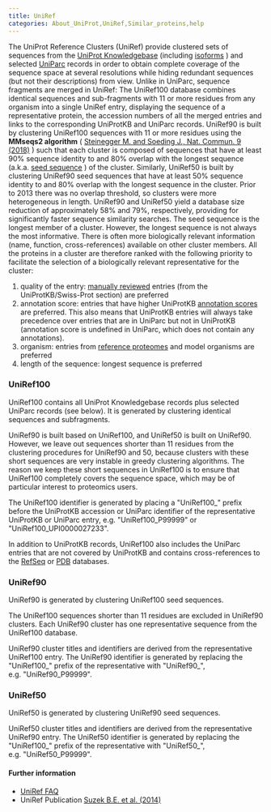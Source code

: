 ```yaml
---
title: UniRef
categories: About_UniProt,UniRef,Similar_proteins,help
---
```


The UniProt Reference Clusters (UniRef) provide clustered sets of sequences from the [UniProt Knowledgebase](https://www.uniprot.org/help/uniprotkb) (including [isoforms](https://www.uniprot.org/help/canonical%5Fand%5Fisoforms) ) and selected [UniParc](https://www.uniprot.org/help/uniparc) records in order to obtain complete coverage of the sequence space at several resolutions while hiding redundant sequences (but not their descriptions) from view. Unlike in UniParc, sequence fragments are merged in UniRef: The UniRef100 database combines identical sequences and sub-fragments with 11 or more residues from any organism into a single UniRef entry, displaying the sequence of a representative protein, the accession numbers of all the merged entries and links to the corresponding UniProtKB and UniParc records. UniRef90 is built by clustering UniRef100 sequences with 11 or more residues using the **MMseqs2 algorithm** ( [Steinegger M. and Soeding J., Nat. Commun. 9 (2018)](https://www.nature.com/articles/s41467-018-04964-5) ) such that each cluster is composed of sequences that have at least 90% sequence identity to and 80% overlap with the longest sequence (a.k.a. [seed sequence](https://www.uniprot.org/help/uniref%5Fseed) ) of the cluster. Similarly, UniRef50 is built by clustering UniRef90 seed sequences that have at least 50% sequence identity to and 80% overlap with the longest sequence in the cluster. Prior to 2013 there was no overlap threshold, so clusters were more heterogeneous in length. UniRef90 and UniRef50 yield a database size reduction of approximately 58% and 79%, respectively, providing for significantly faster sequence similarity searches. The seed sequence is the longest member of a cluster. However, the longest sequence is not always the most informative. There is often more biologically relevant information (name, function, cross-references) available on other cluster members. All the proteins in a cluster are therefore ranked with the following priority to facilitate the selection of a biologically relevant representative for the cluster:

1.  quality of the entry: [manually reviewed](https://www.uniprot.org/help/manual%5Fcuration) entries (from the UniProtKB/Swiss-Prot section) are preferred
2.  annotation score: entries that have higher UniProtKB [annotation scores](https://www.uniprot.org/help/annotation%5Fscore) are preferred. This also means that UniProtKB entries will always take precedence over entries that are in UniParc but not in UniProtKB (annotation score is undefined in UniParc, which does not contain any annotations).
3.  organism: entries from [reference proteomes](https://www.uniprot.org/help/reference%5Fproteome) and model organisms are preferred
4.  length of the sequence: longest sequence is preferred

### UniRef100

UniRef100 contains all UniProt Knowledgebase records plus selected UniParc records (see below). It is generated by clustering identical sequences and subfragments.

UniRef90 is built based on UniRef100, and UniRef50 is built on UniRef90. However, we leave out sequences shorter than 11 residues from the clustering procedures for UniRef90 and 50, because clusters with these short sequences are very instable in greedy clustering algorithms. The reason we keep these short sequences in UniRef100 is to ensure that UniRef100 completely covers the sequence space, which may be of particular interest to proteomics users.

The UniRef100 identifier is generated by placing a "UniRef100\_" prefix before the UniProtKB accession or UniParc identifier of the representative UniProtKB or UniParc entry, e.g. "UniRef100\_P99999" or "UniRef100\_UPI0000027233".

In addition to UniProtKB records, UniRef100 also includes the UniParc entries that are not covered by UniProtKB and contains cross-references to the [RefSeq](http://www.ncbi.nlm.nih.gov/refseq/) or [PDB](http://www.wwpdb.org/) databases.

### UniRef90

UniRef90 is generated by clustering UniRef100 seed sequences.

The UniRef100 sequences shorter than 11 residues are excluded in UniRef90 clusters. Each UniRef90 cluster has one representative sequence from the UniRef100 database.

UniRef90 cluster titles and identifiers are derived from the representative UniRef100 entry. The UniRef90 identifier is generated by replacing the "UniRef100\_" prefix of the representative with "UniRef90\_", e.g. "UniRef90\_P99999".

### UniRef50

UniRef50 is generated by clustering UniRef90 seed sequences.

UniRef50 cluster titles and identifiers are derived from the representative UniRef90 entry. The UniRef50 identifier is generated by replacing the "UniRef100\_" prefix of the representative with "UniRef50\_", e.g. "UniRef50\_P99999".

#### Further information

-   [UniRef FAQ](https://www.uniprot.org/help/?query=category%3AUniRef+AND+section%3Afaq)
-   UniRef Publication [Suzek B.E. et al. (2014)](http://bioinformatics.oxfordjournals.org/content/31/6/926.full)

